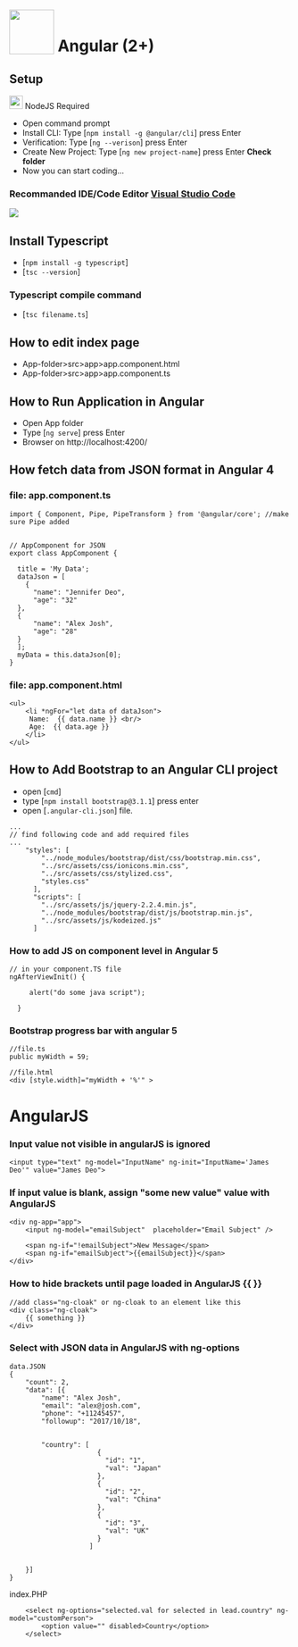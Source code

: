 # <img src="https://cdn-images-1.medium.com/max/250/1*nWtdFBcmwNz0cRB8YidO0w.png" style="position: relative; top: 5px;" height="80" /> Angular (2+)


## Setup

<img src="https://jaystack.com/wp-content/uploads/2015/12/nodejs-logo-e1497443346889.png" height="24"/> NodeJS Required 

* Open command prompt 
* Install CLI: Type [`npm install -g @angular/cli`] press Enter
* Verification: Type [`ng --verison`] press Enter
* Create New Project: Type [`ng new project-name`] press Enter <b>Check folder</b>
* Now you can start coding...



### Recommanded IDE/Code Editor [Visual Studio Code](https://code.visualstudio.com)

<img src="https://cloud.githubusercontent.com/assets/11839736/16642200/6624dde0-43bd-11e6-8595-c81885ba0dc2.png" />



## Install Typescript
* [`npm install -g typescript`]
* [`tsc --version`]


### Typescript compile command
* [`tsc filename.ts`]


## How to edit index page

* App-folder>src>app>app.component.html 
* App-folder>src>app>app.component.ts 




## How to Run Application in Angular
* Open App folder
* Type [`ng serve`] press Enter
* Browser on http://localhost:4200/





## How fetch data from JSON format in Angular 4


### file: app.component.ts 
```
import { Component, Pipe, PipeTransform } from '@angular/core'; //make sure Pipe added


// AppComponent for JSON
export class AppComponent {

  title = 'My Data';
  dataJson = [
    {
      "name": "Jennifer Deo",
      "age": "32"
  },
  {
      "name": "Alex Josh",
      "age": "28"
  }
  ];
  myData = this.dataJson[0];
}
```



### file: app.component.html
```
<ul>
    <li *ngFor="let data of dataJson">
     Name:  {{ data.name }} <br/>
     Age:  {{ data.age }} 
    </li>
</ul>
```





## How to Add Bootstrap to an Angular CLI project
* open [`cmd`]
* type [`npm install bootstrap@3.1.1`] press enter
* open [`.angular-cli.json`] file.

```
...
// find following code and add required files
...
	"styles": [
        "../node_modules/bootstrap/dist/css/bootstrap.min.css",
        "../src/assets/css/ionicons.min.css",
        "../src/assets/css/stylized.css",
        "styles.css"
      ],
      "scripts": [
        "../src/assets/js/jquery-2.2.4.min.js",
        "../node_modules/bootstrap/dist/js/bootstrap.min.js",
        "../src/assets/js/kodeized.js"
      ]
```



### How to add JS on component level in Angular 5
```
// in your component.TS file
ngAfterViewInit() {

     alert("do some java script");
	  
  }
```




### Bootstrap progress bar with angular 5
```
//file.ts
public myWidth = 59;

//file.html
<div [style.width]="myWidth + '%'" >
```






















# AngularJS


### Input value not visible in angularJS is ignored
```
<input type="text" ng-model="InputName" ng-init="InputName='James Deo'" value="James Deo">
```



### If input value is blank, assign "some new value" value with AngularJS

```
<div ng-app="app">
	<input ng-model="emailSubject"  placeholder="Email Subject" />

	<span ng-if="!emailSubject">New Message</span>
	<span ng-if="emailSubject">{{emailSubject}}</span>
</div>
```


### How to hide brackets until page loaded in AngularJS {{ }}
```
//add class="ng-cloak" or ng-cloak to an element like this
<div class="ng-cloak">
	{{ something }}
</div>
```



### Select with JSON data in AngularJS with ng-options
```
data.JSON
{
	"count": 2,
	"data": [{
		"name": "Alex Josh",
		"email": "alex@josh.com",
		"phone": "+11245457",
		"followup": "2017/10/18",
		
		
		"country": [
					  {
						"id": "1",
						"val": "Japan"
					  },
					  {
						"id": "2",
						"val": "China"
					  },
					  {
						"id": "3",
						"val": "UK"
					  }
					]
					
					
	}]
}
```

index.PHP
```
	<select ng-options="selected.val for selected in lead.country" ng-model="customPerson">
		<option value="" disabled>Country</option>
	</select>
```